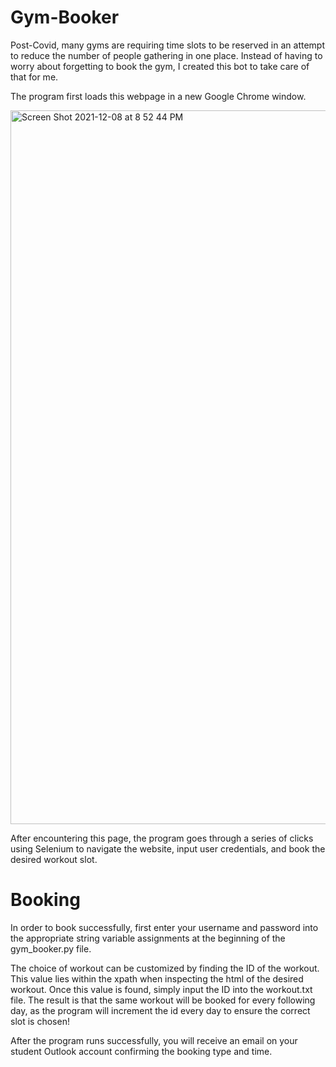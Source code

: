 # Gym-Booker
Post-Covid, many gyms are requiring time slots to be reserved in an attempt to reduce the number of people gathering in one place. Instead of having to worry about forgetting to book the gym, I created this bot to take care of that for me.

The program first loads this webpage in a new Google Chrome window.

<img width="1142" alt="Screen Shot 2021-12-08 at 8 52 44 PM" src="https://user-images.githubusercontent.com/94335877/145320188-e1930e16-4e9b-428b-915a-f8f590694add.png">

After encountering this page, the program goes through a series of clicks using Selenium to navigate the website, input user credentials, and book the desired workout slot.

# Booking
In order to book successfully, first enter your username and password into the appropriate string variable assignments at the beginning of the gym_booker.py file.

The choice of workout can be customized by finding the ID of the workout. This value lies within the xpath when inspecting the html of the desired workout. Once this value is found, simply input the ID into the workout.txt file. The result is that the same workout will be booked for every following day, as the program will increment the id every day to ensure the correct slot is chosen!

After the program runs successfully, you will receive an email on your student Outlook account confirming the booking type and time.
